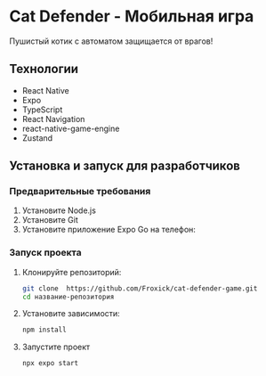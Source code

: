 # Cat Defender - Мобильная игра

Пушистый котик с автоматом защищается от врагов!

## Технологии

- React Native
- Expo
- TypeScript
- React Navigation
- react-native-game-engine
- Zustand

## Установка и запуск для разработчиков

### Предварительные требования

1. Установите Node.js 
2. Установите Git
3. Установите приложение Expo Go на телефон:


### Запуск проекта  

1. Клонируйте репозиторий:
   ```bash
   git clone  https://github.com/Froxick/cat-defender-game.git
   cd название-репозитория
2. Установите зависимости:
    ```bash
    npm install
3. Запустите проект
    ```bash
    npx expo start
